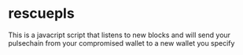 # rescuepls
This is a javacript script that listens to new blocks and will send your pulsechain from your compromised wallet to a new wallet you specify
